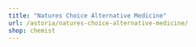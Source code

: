 ```yaml
---
title: "Natures Choice Alternative Medicine"
url: /astoria/natures-choice-alternative-medicine/
shop: chemist
---
```

